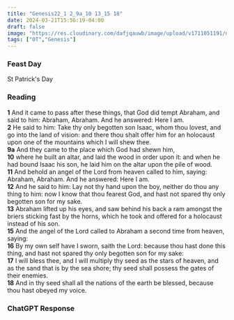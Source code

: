 ```yaml
---
title: "Genesis22_1 2_9a_10 13_15 18"
date: 2024-03-21T15:56:19-04:00
draft: false
image: "https://res.cloudinary.com/dafjqauwb/image/upload/v1711051191/matt419/Genesis/22_1-2_9a_10-13_15-18_zj5alr.webp"
tags: ["OT","Genesis"]
---
```


### Feast Day

St Patrick's Day

### Reading
**1** And it came to pass after these things, that God did tempt Abraham, and said to him: Abraham, Abraham. And he answered: Here I am.  
**2** He said to him: Take thy only begotten son Isaac, whom thou lovest, and go into the land of vision: and there thou shalt offer him for an holocaust upon one of the mountains which I will shew thee.  
**9a** And they came to the place which God had shewn him,  
**10** where he built an altar, and laid the wood in order upon it: and when he had bound Isaac his son, he laid him on the altar upon the pile of wood.  
**11** And behold an angel of the Lord from heaven called to him, saying: Abraham, Abraham. And he answered: Here I am.  
**12** And he said to him: Lay not thy hand upon the boy, neither do thou any thing to him: now I know that thou fearest God, and hast not spared thy only begotten son for my sake.  
**13** Abraham lifted up his eyes, and saw behind his back a ram amongst the briers sticking fast by the horns, which he took and offered for a holocaust instead of his son.  
**15** And the angel of the Lord called to Abraham a second time from heaven, saying:  
**16** By my own self have I sworn, saith the Lord: because thou hast done this thing, and hast not spared thy only begotten son for my sake:  
**17** I will bless thee, and I will multiply thy seed as the stars of heaven, and as the sand that is by the sea shore; thy seed shall possess the gates of their enemies.  
**18** And in thy seed shall all the nations of the earth be blessed, because thou hast obeyed my voice.


### ChatGPT Response
